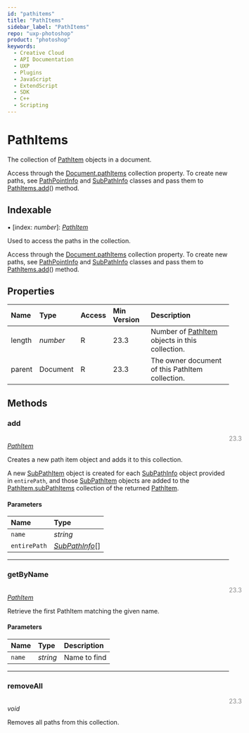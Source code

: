 ```yaml
---
id: "pathitems"
title: "PathItems"
sidebar_label: "PathItems"
repo: "uxp-photoshop"
product: "photoshop"
keywords:
  - Creative Cloud
  - API Documentation
  - UXP
  - Plugins
  - JavaScript
  - ExtendScript
  - SDK
  - C++
  - Scripting
---
```


# PathItems

The collection of [PathItem](/ps_reference/classes/pathitem/) objects in a document.

Access through the [Document.pathItems](/ps_reference/classes/document/#pathitems) collection property. To create new paths,
see [PathPointInfo](/ps_reference/classes/pathpointinfo/) and [SubPathInfo](/ps_reference/classes/subpathinfo/) classes and pass them to [PathItems.add](/ps_reference/classes/pathitems/#add)() method.

## Indexable

▪ [index: *number*]: [*PathItem*](/ps_reference/classes/pathitem/)

Used to access the paths in the collection.

Access through the [Document.pathItems](/ps_reference/classes/document/#pathitems) collection property. To create new paths,
see [PathPointInfo](/ps_reference/classes/pathpointinfo/) and [SubPathInfo](/ps_reference/classes/subpathinfo/) classes and pass them to [PathItems.add](/ps_reference/classes/pathitems/#add)() method.

## Properties

| Name | Type | Access | Min Version | Description |
| :------ | :------ | :------ | :------ | :------ |
| length | *number* | R | 23.3 | Number of [PathItem](/ps_reference/classes/pathitem/) objects in this collection. |
| parent | Document | R | 23.3 | The owner document of this PathItem collection. |

## Methods

### add
<span class="minversion" style="float:left; margin-left:36em; opacity:0.5;">23.3</span>

[*PathItem*](/ps_reference/classes/pathitem/)

Creates a new path item object and adds it to this collection.

A new [SubPathItem](/ps_reference/classes/subpathitem/) object is created for each [SubPathInfo](/ps_reference/classes/subpathinfo/) object provided in `entirePath`,
and those [SubPathItem](/ps_reference/classes/subpathitem/) objects are added to the [PathItem.subPathItems](/ps_reference/classes/pathitem/#subpathitems) collection of the returned
[PathItem](/ps_reference/classes/pathitem/).

#### Parameters

| Name | Type |
| :------ | :------ |
| `name` | *string* |
| `entirePath` | [*SubPathInfo*](/ps_reference/classes/subpathinfo/)[] |

___

### getByName
<span class="minversion" style="float:left; margin-left:36em; opacity:0.5;">23.3</span>

[*PathItem*](/ps_reference/classes/pathitem/)

Retrieve the first PathItem matching the given name.

#### Parameters

| Name | Type | Description |
| :------ | :------ | :------ |
| `name` | *string* | Name to find |

___

### removeAll
<span class="minversion" style="float:left; margin-left:36em; opacity:0.5;">23.3</span>

*void*

Removes all paths from this collection.
